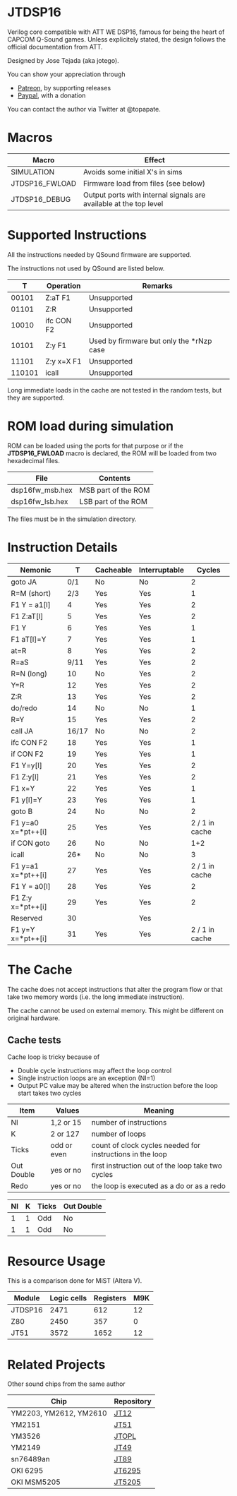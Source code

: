 # JTDSP16

Verilog core compatible with ATT WE DSP16, famous for being the heart of CAPCOM Q-Sound games. Unless explicitely stated, the design follows the official documentation from ATT.

Designed by Jose Tejada (aka jotego).

You can show your appreciation through
* [Patreon](https://patreon.com/topapate), by supporting releases
* [Paypal](https://paypal.me/topapate), with a donation

You can contact the author via Twitter at @topapate.


# Macros

Macro              | Effect
-------------------|---------------
SIMULATION         | Avoids some initial X's in sims
JTDSP16_FWLOAD     | Firmware load from files (see below)
JTDSP16_DEBUG      | Output ports with internal signals are available at the top level

# Supported Instructions

All the instructions needed by QSound firmware are supported.

The instructions not used by QSound are listed below.

  T    |   Operation      | Remarks
-------|------------------|------------
00101  | Z:aT     F1      | Unsupported
01101  | Z:R              | Unsupported
10010  | ifc CON  F2      | Unsupported
10101  | Z:y      F1      | Used by firmware but only the *rNzp case
11101  | Z:y x=X  F1      | Unsupported
110101 | icall            | Unsupported

Long immediate loads in the cache are not tested in the random tests, but they are supported.

# ROM load during simulation

ROM can be loaded using the ports for that purpose or if the **JTDSP16_FWLOAD** macro is declared, the ROM will be loaded from two hexadecimal files.

File             | Contents
-----------------|---------------------
dsp16fw_msb.hex  | MSB part of the ROM
dsp16fw_lsb.hex  | LSB part of the ROM

The files must be in the simulation directory.

# Instruction Details

Nemonic            |  T    | Cacheable   | Interruptable | Cycles
-------------------|-------|-------------|---------------|---------
goto JA            | 0/1   |      No     |         No    |   2
R=M (short)        | 2/3   | Yes         |   Yes         |   1
F1 Y = a1[l]       | 4     | Yes         |   Yes         |   2
F1 Z:aT[l]         | 5     | Yes         |   Yes         |   2
F1 Y               | 6     | Yes         |   Yes         |   1
F1 aT[l]=Y         | 7     | Yes         |   Yes         |   1
at=R               | 8     | Yes         |   Yes         |   2
R=aS               | 9/11  | Yes         |   Yes         |   2
R=N (long)         | 10    |       No    |   Yes         |   2
Y=R                | 12    | Yes         |   Yes         |   2
Z:R                | 13    | Yes         |   Yes         |   2
do/redo            | 14    |       No    |         No    |   1
R=Y                | 15    | Yes         |   Yes         |   2
call JA            | 16/17 |       No    |         No    |   2
ifc CON F2         | 18    | Yes         |   Yes         |   1
if  CON F2         | 19    | Yes         |   Yes         |   1
F1 Y=y[l]          | 20    | Yes         |   Yes         |   2
F1 Z:y[l]          | 21    | Yes         |   Yes         |   2
F1 x=Y             | 22    | Yes         |   Yes         |   1
F1 y[l]=Y          | 23    | Yes         |   Yes         |   1
goto B             | 24    |       No    |         No    |   2
F1 y=a0 x=*pt++[i] | 25    | Yes         |   Yes         |   2 / 1 in cache
if CON goto        | 26    |       No    |         No    |   1+2
icall              | 26*   |       No    |         No    |   3
F1 y=a1 x=*pt++[i] | 27    | Yes         |   Yes         |   2 / 1 in cache
F1 Y = a0[l]       | 28    | Yes         |   Yes         |   2
F1 Z:y  x=*pt++[i] | 29    | Yes         |   Yes         |   2
Reserved           | 30    |             |   Yes         |
F1 y=Y  x=*pt++[i] | 31    | Yes         |   Yes         |   2 / 1 in cache

# The Cache

The cache does not accept instructions that alter the program flow or that take two memory words (i.e. the long immediate instruction).

The cache cannot be used on external memory. This might be different on original hardware.

## Cache tests

Cache loop is tricky because of

* Double cycle instructions may affect the loop control
* Single instruction loops are an exception (NI=1)
* Output PC value may be altered when the instruction before the loop start takes two cycles

Item        | Values         | Meaning
------------|----------------|----------------------------------
NI          | 1,2 or 15      | number of instructions
K           | 2 or 127       | number of loops
Ticks       | odd or even    | count of clock cycles needed for instructions in the loop
Out Double  | yes or no      | first instruction out of the loop take two cycles
Redo        | yes or no      | the loop is executed as a do or as a redo

NI | K | Ticks | Out Double
---|---|-------|------------
1  | 1 |  Odd  | No
1  | 1 |  Odd  | No

# Resource Usage

This is a comparison done for MiST (Altera V).

Module  | Logic cells | Registers | M9K
--------|-------------|-----------|-------
JTDSP16 |   2471      |   612     | 12
Z80     |   2450      |   357     |  0
JT51    |   3572      |   1652    | 12


# Related Projects

Other sound chips from the same author

Chip                   | Repository
-----------------------|------------
YM2203, YM2612, YM2610 | [JT12](https://github.com/jotego/jt12)
YM2151                 | [JT51](https://github.com/jotego/jt51)
YM3526                 | [JTOPL](https://github.com/jotego/jtopl)
YM2149                 | [JT49](https://github.com/jotego/jt49)
sn76489an              | [JT89](https://github.com/jotego/jt89)
OKI 6295               | [JT6295](https://github.com/jotego/jt6295)
OKI MSM5205            | [JT5205](https://github.com/jotego/jt5205)